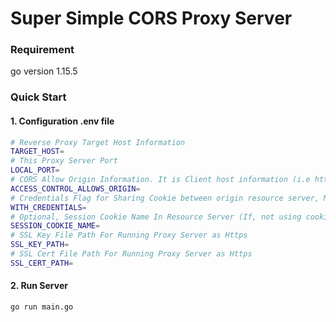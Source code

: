 # Super Simple CORS Proxy Server


### Requirement
go version 1.15.5
### Quick Start

#### 1. Configuration .env file
```bash
# Reverse Proxy Target Host Information
TARGET_HOST=
# This Proxy Server Port
LOCAL_PORT=
# CORS Allow Origin Information. It is Client host information (i.e https://192.168.93.1:4000)
ACCESS_CONTROL_ALLOWS_ORIGIN=
# Credentials Flag for Sharing Cookie between origin resource server, Must Set as true
WITH_CREDENTIALS=
# Optional, Session Cookie Name In Resource Server (If, not using cookie, let that empty)
SESSION_COOKIE_NAME=
# SSL Key File Path For Running Proxy Server as Https
SSL_KEY_PATH=
# SSL Cert File Path For Running Proxy Server as Https
SSL_CERT_PATH=
```


#### 2. Run Server
```bash
go run main.go
```
